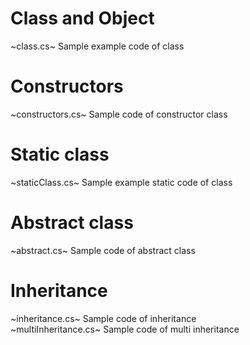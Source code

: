# Class and Object

~class.cs~  Sample example code of class  

# Constructors
~constructors.cs~ Sample code of constructor class  

# Static class
~staticClass.cs~  Sample example static code of class  

# Abstract class
~abstract.cs~ Sample code of abstract class  

# Inheritance

~inheritance.cs~ Sample code of inheritance   
~multiInheritance.cs~ Sample code of multi inheritance  